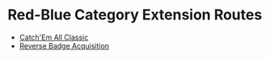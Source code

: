 # Red-Blue Category Extension Routes

* [Catch'Em All Classic](catch-em-all-classic/)
* [Reverse Badge Acquisition](reverse-badge-acquisition/)